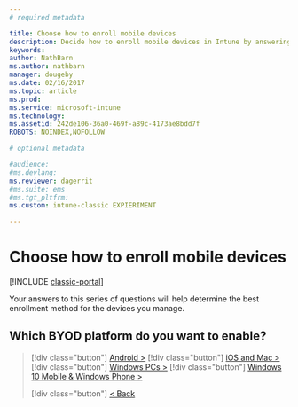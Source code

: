 ```yaml
---
# required metadata

title: Choose how to enroll mobile devices 
description: Decide how to enroll mobile devices in Intune by answering a few simple questions
keywords:
author: NathBarn
ms.author: nathbarn
manager: dougeby
ms.date: 02/16/2017
ms.topic: article
ms.prod:
ms.service: microsoft-intune
ms.technology:
ms.assetid: 242de106-36a0-469f-a89c-4173ae8bdd7f
ROBOTS: NOINDEX,NOFOLLOW

# optional metadata

#audience:
#ms.devlang:
ms.reviewer: dagerrit
#ms.suite: ems
#ms.tgt_pltfrm:
ms.custom: intune-classic EXPIERIMENT

---
```

# Choose how to enroll mobile devices

[!INCLUDE [classic-portal](../includes/classic-portal.md)]

Your answers to this series of questions will help determine the best enrollment method for the devices you manage.

## **Which BYOD platform do you want to enable?**

> [!div  class="button"]
> [Android >](/intune-classic/deploy-use/set-up-android-management-with-microsoft-intune)
> [!div class="button"]
> [iOS and Mac >](/intune-classic/deploy-use/set-up-ios-and-mac-management-with-microsoft-intune)
> [!div class="button"]
> [Windows PCs >](/intune-classic/deploy-use/set-up-windows-device-management-with-microsoft-intune)
> [!div class="button"]
> [Windows 10 Mobile & Windows Phone >](/intune-classic/deploy-use/set-up-windows-phone-management-with-microsoft-intune)
> 
> 
> [!div class="button"]
> [< Back](choose-how-to-enroll-devices1.md)
